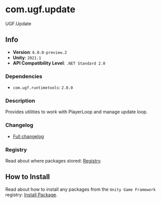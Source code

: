 # com.ugf.update

UGF.Update

## Info

- **Version**: `6.0.0-preview.2`
- **Unity**: `2021.1`
- **API Compatibility Level**: `.NET Standard 2.0`

### Dependencies

- `com.ugf.runtimetools`: `2.0.0`


### Description

Provides utilities to work with PlayerLoop and manage update loop.

### Changelog

- [Full changelog](changelog.md)

### Registry

Read about where packages stored: [Registry](https://github.com/unity-game-framework/organization/blob/main/docs/registry.md).

## How to Install

Read about how to install any packages from the `Unity Game Framework` registry: [Install Package](https://github.com/unity-game-framework/organization/blob/main/docs/install-packages.md).
